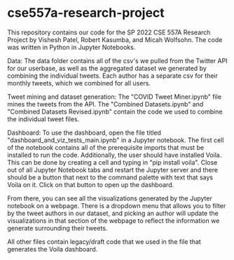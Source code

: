 # cse557a-research-project

This repository contains our code for the SP 2022 CSE 557A Research Project by Vishesh Patel, Robert Kasumba, and Micah Wolfsohn. The code was written in Python in Jupyter Notebooks.

Data:
The data folder contains all of the csv's we pulled from the Twitter API for our userbase, as well as the aggregated dataset we generated by combining the individual tweets.
Each author has a separate csv for their monthly tweets, which we combined for all users.

Tweet mining and dataset generation:
The "COVID Tweet Miner.ipynb" file mines the tweets from the API. The "Combined Datasets.ipynb" and "Combined Datasets Revised.ipynb" contain the code we used to combine the 
individual tweet files.

Dashboard:
To use the dashboard, open the file titled "dashboard_and_viz_tests_main.ipynb" in a Jupyter notebook. The first cell of the notebook contains all of the 
prerequisite imports that must be installed to run the code. Additionally, the user should have installed Voila. 
This can be done by creating a cell and typing in "pip install voila". Close out of all Jupyter Notebook tabs and restart the Jupyter server and there should be
a button that next to the command palette with text that says Voila on it. Click on that button to open up the dashboard. 

From there, you can see all the visualizations generated by the Jupyter notebook on a webpage. 
There is a dropdown menu that allows you to filter by the tweet authors in our dataset, and picking an author will update the visualizations in that section
of the webpage to reflect the information we generate surrounding their tweets.

All other files contain legacy/draft code that we used in the file that generates the Voila dashboard.
